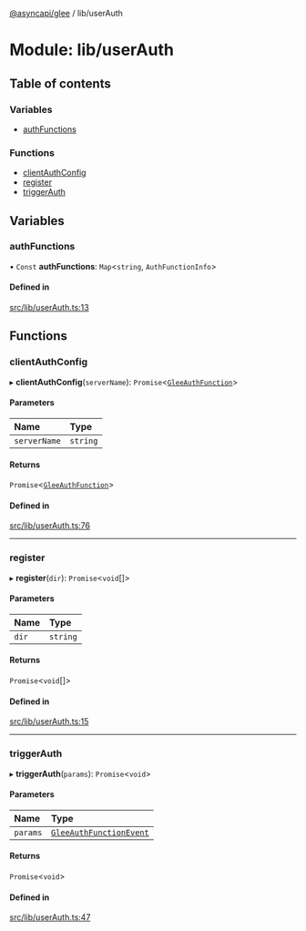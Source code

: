 [@asyncapi/glee](../README.md) / lib/userAuth

# Module: lib/userAuth

## Table of contents

### Variables

- [authFunctions](lib_userAuth.md#authfunctions)

### Functions

- [clientAuthConfig](lib_userAuth.md#clientauthconfig)
- [register](lib_userAuth.md#register)
- [triggerAuth](lib_userAuth.md#triggerauth)

## Variables

### authFunctions

• `Const` **authFunctions**: `Map`<`string`, `AuthFunctionInfo`\>

#### Defined in

[src/lib/userAuth.ts:13](https://github.com/asyncapi/glee/blob/7f30aff/src/lib/userAuth.ts#L13)

## Functions

### clientAuthConfig

▸ **clientAuthConfig**(`serverName`): `Promise`<[`GleeAuthFunction`](lib.md#gleeauthfunction)\>

#### Parameters

| Name | Type |
| :------ | :------ |
| `serverName` | `string` |

#### Returns

`Promise`<[`GleeAuthFunction`](lib.md#gleeauthfunction)\>

#### Defined in

[src/lib/userAuth.ts:76](https://github.com/asyncapi/glee/blob/7f30aff/src/lib/userAuth.ts#L76)

___

### register

▸ **register**(`dir`): `Promise`<`void`[]\>

#### Parameters

| Name | Type |
| :------ | :------ |
| `dir` | `string` |

#### Returns

`Promise`<`void`[]\>

#### Defined in

[src/lib/userAuth.ts:15](https://github.com/asyncapi/glee/blob/7f30aff/src/lib/userAuth.ts#L15)

___

### triggerAuth

▸ **triggerAuth**(`params`): `Promise`<`void`\>

#### Parameters

| Name | Type |
| :------ | :------ |
| `params` | [`GleeAuthFunctionEvent`](lib.md#gleeauthfunctionevent) |

#### Returns

`Promise`<`void`\>

#### Defined in

[src/lib/userAuth.ts:47](https://github.com/asyncapi/glee/blob/7f30aff/src/lib/userAuth.ts#L47)
